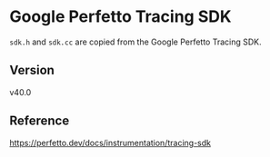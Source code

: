 # Google Perfetto Tracing SDK

`sdk.h` and `sdk.cc` are copied from the Google Perfetto Tracing SDK.

## Version

v40.0

## Reference

https://perfetto.dev/docs/instrumentation/tracing-sdk